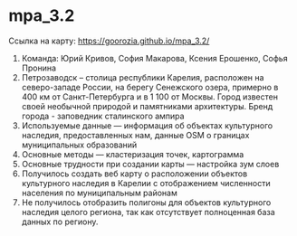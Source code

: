 # mpa_3.2
Ссылка на карту: https://goorozia.github.io/mpa_3.2/
1. Команда: Юрий Кривов, София Макарова, Ксения Ерошенко, Софья Пронина
2. Петрозаводск – столица республики Карелия, расположен на северо-западе России, на берегу Сенежского озера, примерно в 400 км от Санкт-Петербурга и в 1 100 от Москвы. Город известен своей необычной природой и памятниками архитектуры. Бренд города - заповедник сталинского ампира
3. Используемые данные — информация об объектах культурного наследия, предоставленных нам, данные OSM о границах муниципальных образований
4. Основные методы — кластеризация точек, картограмма
5. Основные трудности при создании карты — настройка зум слоев
6. Получилось создать веб карту о расположении объектов культурного наследия в Карелии с отображением численности населения по муниципальным районам
7. Не получилось отобразить полигоны для объектов культурного наследия целого региона, так как отсутствует полноценная база данных по региону.
 
